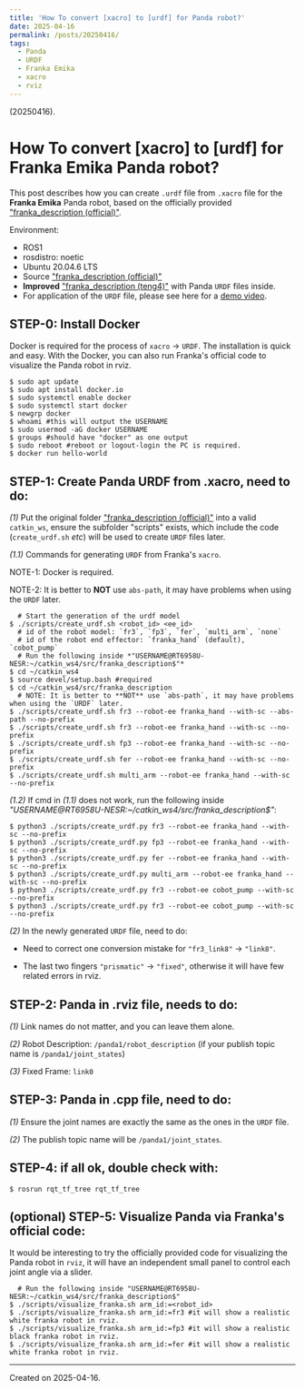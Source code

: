 ```yaml
---
title: 'How To convert [xacro] to [urdf] for Panda robot?'
date: 2025-04-16
permalink: /posts/20250416/
tags:
  - Panda
  - URDF
  - Franka Emika
  - xacro
  - rviz
---
```


(20250416).

# How To convert [xacro] to [urdf] for Franka Emika Panda robot?

This post describes how you can create `.urdf` file from `.xacro` file for the **Franka Emika** Panda robot, based on the officially provided ["franka_description (official)"](https://github.com/frankaemika/franka_description).

Environment:

- ROS1
- rosdistro: noetic
- Ubuntu 20.04.6 LTS
- Source ["franka_description (official)"](https://github.com/frankaemika/franka_description)
- **Improved** ["franka_description (teng4)"](https://github.com/teng4/franka_description) with Panda `URDF` files inside.
- For application of the `URDF` file, please see here for a [demo video](https://youtu.be/asSwOhIVADU).



## STEP-0: Install Docker

Docker is required for the process of `xacro` -> `URDF`. The installation is quick and easy. With the Docker, you can also run Franka's official code to visualize the Panda robot in rviz.

```
$ sudo apt update
$ sudo apt install docker.io
$ sudo systemctl enable docker
$ sudo systemctl start docker
$ newgrp docker
$ whoami #this will output the USERNAME
$ sudo usermod -aG docker USERNAME
$ groups #should have "docker" as one output
$ sudo reboot #reboot or logout-login the PC is required.
$ docker run hello-world
```


## STEP-1: Create Panda URDF from .xacro, need to do:

*(1)* Put the original folder ["franka_description (official)"](https://github.com/frankaemika/franka_description) into a valid `catkin_ws`, ensure the subfolder "scripts" exists, which include the code (`create_urdf.sh` *etc*) will be used to create `URDF` files later.

*(1.1)* Commands for generating `URDF` from Franka's `xacro`.

NOTE-1: Docker is required.

NOTE-2: It is better to **NOT** use `abs-path`, it may have problems when using the `URDF` later.

```
  # Start the generation of the urdf model
$ ./scripts/create_urdf.sh <robot_id> <ee_id>
  # id of the robot model: `fr3`, `fp3`, `fer`, `multi_arm`, `none`
  # id of the robot end effector: `franka_hand` (default), `cobot_pump`
  # Run the following inside *"USERNAME@RT6958U-NESR:~/catkin_ws4/src/franka_description$"*
$ cd ~/catkin_ws4
$ source devel/setup.bash #required
$ cd ~/catkin_ws4/src/franka_description
  # NOTE: It is better to **NOT** use `abs-path`, it may have problems when using the `URDF` later.
$ ./scripts/create_urdf.sh fr3 --robot-ee franka_hand --with-sc --abs-path --no-prefix 
$ ./scripts/create_urdf.sh fr3 --robot-ee franka_hand --with-sc --no-prefix
$ ./scripts/create_urdf.sh fp3 --robot-ee franka_hand --with-sc --no-prefix
$ ./scripts/create_urdf.sh fer --robot-ee franka_hand --with-sc --no-prefix
$ ./scripts/create_urdf.sh multi_arm --robot-ee franka_hand --with-sc --no-prefix
```

*(1.2)* If cmd in *(1.1)* does not work, run the following inside *"USERNAME@RT6958U-NESR:~/catkin_ws4/src/franka_description$"*:

```
$ python3 ./scripts/create_urdf.py fr3 --robot-ee franka_hand --with-sc --no-prefix
$ python3 ./scripts/create_urdf.py fp3 --robot-ee franka_hand --with-sc --no-prefix
$ python3 ./scripts/create_urdf.py fer --robot-ee franka_hand --with-sc --no-prefix
$ python3 ./scripts/create_urdf.py multi_arm --robot-ee franka_hand --with-sc --no-prefix
$ python3 ./scripts/create_urdf.py fr3 --robot-ee cobot_pump --with-sc --no-prefix
$ python3 ./scripts/create_urdf.py fr3 --robot-ee cobot_pump --with-sc --no-prefix
```

*(2)* In the newly generated `URDF` file, need to do:

- Need to correct one conversion mistake for `"fr3_link8"` -> `"link8"`.

- The last two fingers `"prismatic"` -> `"fixed"`, otherwise it will have few related errors in rviz.


## STEP-2: Panda in .rviz file, needs to do:

*(1)* Link names do not matter, and you can leave them alone.

*(2)* Robot Description: `/panda1/robot_description` (if your publish topic name is `/panda1/joint_states`)

*(3)* Fixed Frame: `link0`


## STEP-3: Panda in .cpp file, need to do:

*(1)* Ensure the joint names are exactly the same as the ones in the `URDF` file.

*(2)* The publish topic name will be `/panda1/joint_states`.


## STEP-4: if all ok, double check with:

```
$ rosrun rqt_tf_tree rqt_tf_tree
```


## (optional) STEP-5: Visualize Panda via Franka's official code:

It would be interesting to try the officially provided code for visualizing the Panda robot in `rviz`, it will have an independent small panel to control each joint angle via a slider.

```
  # Run the following inside "USERNAME@RT6958U-NESR:~/catkin_ws4/src/franka_description$"
$ ./scripts/visualize_franka.sh arm_id:=<robot_id> 
$ ./scripts/visualize_franka.sh arm_id:=fr3 #it will show a realistic white franka robot in rviz.
$ ./scripts/visualize_franka.sh arm_id:=fp3 #it will show a realistic black franka robot in rviz.
$ ./scripts/visualize_franka.sh arm_id:=fer #it will show a realistic white franka robot in rviz.
```


------
Created on 2025-04-16.

